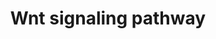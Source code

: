 ---
annotations:
- id: PW:0000008
  parent: signaling pathway
  type: Pathway Ontology
  value: Wnt signaling pathway
authors:
- A.Pandey
- MaintBot
- Thomas
- Ddigles
- Mkutmon
- Egonw
- Eweitz
description: 'Wnt family of proteins are a large family of cysteine-rich secreted
  glycoproteins that regulate cell-cell interactions. They bind to members of the
  Frizzled family of 7 transmembrane receptors. Binding of Wnt to its receptors leads
  to activation of at least 3 distinct pathways: i) the canonical beta catenin pathway,
  ii) the planar cell polarity pathway, and, iii) the calcium pathway. In the canonical
  beta catenin pathway, binding of Wnt to its receptors leads to stabilization of
  beta catenin in the cytosol followed by its translocation into the nucleus where
  it activates the transcription factor Tcf/Lef leading to upregulation of target
  genes. The non canonical planar cell polarity pathway involves activation of Dishevelled,
  small G proteins (Rho/Rac) and JNK. The non canonical calcium pathway involves activation
  of calcium sensitive kinases, PKC and CAMKII by Dishevelled. The Wnt signaling pathway
  is similar to the Hedgehog pathway in many respects. Abnormalities in the Wnt signaling
  pathway are associated with a large variety of human malignancies including tumors
  of breast, colon, pancreas, liver and bone.  Source: [http://www.netpath.org/pathways?path_id=NetPath_8
  NetPath]  ''''''Additional comments:'''''' This cancer signaling pathway is available
  at Cancer Cell Map (http://cancer.cellmap.org) and NetPath (http://www.netpath.org)
  and is part of a collaborative project between the Computational Biology Center
  at Memorial Sloan-Kettering Cancer Center (http://cbio.mskcc.org), PandeyLab at
  Johns Hopkins University (http://pandeylab.igm.jhmi.edu) and Institute of Bioinformatics
  (http://www.ibioinformatics.org). If you use this pathway, pleaes cite the Cancer
  Cell Map and NetPath websites until the pathway is published.'
last-edited: 2021-12-17
organisms:
- Rattus norvegicus
redirect_from:
- /index.php/Pathway:WP375
- /instance/WP375
- /instance/WP375_rr120572
revision: r120572
schema-jsonld:
- '@context': https://schema.org/
  '@id': https://wikipathways.github.io/pathways/WP375.html
  '@type': Dataset
  creator:
    '@type': Organization
    name: WikiPathways
  description: 'Wnt family of proteins are a large family of cysteine-rich secreted
    glycoproteins that regulate cell-cell interactions. They bind to members of the
    Frizzled family of 7 transmembrane receptors. Binding of Wnt to its receptors
    leads to activation of at least 3 distinct pathways: i) the canonical beta catenin
    pathway, ii) the planar cell polarity pathway, and, iii) the calcium pathway.
    In the canonical beta catenin pathway, binding of Wnt to its receptors leads to
    stabilization of beta catenin in the cytosol followed by its translocation into
    the nucleus where it activates the transcription factor Tcf/Lef leading to upregulation
    of target genes. The non canonical planar cell polarity pathway involves activation
    of Dishevelled, small G proteins (Rho/Rac) and JNK. The non canonical calcium
    pathway involves activation of calcium sensitive kinases, PKC and CAMKII by Dishevelled.
    The Wnt signaling pathway is similar to the Hedgehog pathway in many respects.
    Abnormalities in the Wnt signaling pathway are associated with a large variety
    of human malignancies including tumors of breast, colon, pancreas, liver and bone.  Source:
    [http://www.netpath.org/pathways?path_id=NetPath_8 NetPath]  ''''''Additional
    comments:'''''' This cancer signaling pathway is available at Cancer Cell Map
    (http://cancer.cellmap.org) and NetPath (http://www.netpath.org) and is part of
    a collaborative project between the Computational Biology Center at Memorial Sloan-Kettering
    Cancer Center (http://cbio.mskcc.org), PandeyLab at Johns Hopkins University (http://pandeylab.igm.jhmi.edu)
    and Institute of Bioinformatics (http://www.ibioinformatics.org). If you use this
    pathway, pleaes cite the Cancer Cell Map and NetPath websites until the pathway
    is published.'
  keywords:
  - Akt1
  - Apc
  - Arrb1
  - Arrb2
  - Axin1
  - Axin2
  - Bcl9
  - Brd7
  - Btrc
  - CRYBB2
  - Camk2a
  - Camk2b
  - Camk2d
  - Camk2g
  - Ccnd1
  - Cdc25c
  - Cdc2a
  - Cdh1
  - Csnk1a1
  - Csnk1d
  - Csnk1e
  - Csnk2a1
  - Csnk2a2
  - Csnk2b
  - Ctbp1
  - Ctbp2
  - Ctnnb1
  - Cul1
  - Cxxc4
  - DVL2
  - Daam1
  - Dab2
  - Dkk1
  - Dlgh1
  - Dlgh2
  - Dlgh4
  - Dvl1
  - Dvl3
  - Ep300
  - FZD7
  - Fhl2
  - Fzd1
  - Fzd2
  - Fzd4
  - Fzd5
  - Fzd6
  - Fzd9
  - Gsk3b
  - HIPK2
  - Jun
  - Jup
  - LOC500430
  - LOC503000
  - Lef1
  - Lrp1
  - Lrp5
  - Lrp6
  - MGC112790
  - MYB
  - Magi3
  - Map1b
  - Map3k7
  - Mapk1
  - Mapk3
  - Mapk8
  - Mapk8ip
  - Mapk9
  - Mark2
  - Nkd1
  - Nr5a1
  - Pax2
  - Pias4
  - Pin1
  - Ppp2ca
  - Prkca
  - Prkcb1
  - Prkcc
  - RGD1561602
  - Rac1
  - Raf1
  - Rhoa
  - Ror2
  - Runx2
  - Ruvbl1
  - SOX9
  - Sall1
  - Senp2
  - Sfrp1
  - Sfrp2
  - Skp1a
  - Smad3
  - Smad4
  - Sumo1
  - TAX1BP3
  - Tbp
  - Tcf4
  - Tcfap2a
  - Tcfe2a
  - Vangl2
  - Wnt1
  - Wnt2
  - Wnt3
  - Wnt3a
  - Wnt4
  - Wnt5a
  - Wnt7a
  license: CC0
  name: Wnt signaling pathway
seo: CreativeWork
title: Wnt signaling pathway
wpid: WP375
---